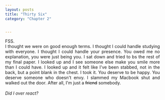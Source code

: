 ```yaml
---
layout: posts
title: "Thirty Six"
category: "Chapter 2"


---
```

<style>
body {
text-align: justify}
</style>

FSS. 
<br>
I thought we were on good enough terms. I thought I could handle studying with everyone. I thought I could handle your presence. You owed me no explanation, you were just being you. I sat down and tried to bs the rest of my final paper. I looked up and I see someone else make you smile more than I could have. I looked up and it felt like I've been stabbed, not in the back, but a point blank in the chest. I took it. You deserve to be happy. You deserve someone who doesn't envy. I slammed my Macbook shut and walked out the door. After all, I'm just a ~~friend~~ somebody. 
<br>
<br>
*Did I over react?*